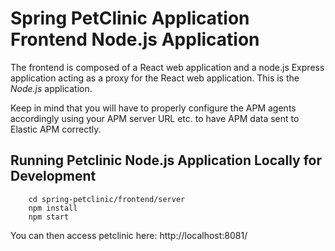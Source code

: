 # Spring PetClinic Application Frontend Node.js Application

The frontend is composed of a React web application and a node.js Express application acting as a proxy for the React web application. This is the *Node.js* application.

Keep in mind that you will have to properly configure the APM agents accordingly using your APM server URL etc. to have APM data sent to Elastic APM correctly.

## Running Petclinic Node.js Application Locally for Development

```
	cd spring-petclinic/frontend/server
	npm install
	npm start
```

You can then access petclinic here: http://localhost:8081/


